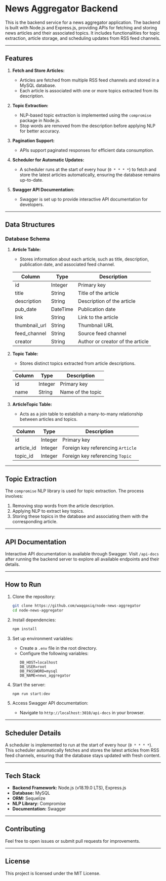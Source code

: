 
# News Aggregator Backend

This is the backend service for a news aggregator application. The backend is built with Node.js and Express.js, providing APIs for fetching and storing news articles and their associated topics. It includes functionalities for topic extraction, article storage, and scheduling updates from RSS feed channels.

---

## Features

1. **Fetch and Store Articles:**
   - Articles are fetched from multiple RSS feed channels and stored in a MySQL database.
   - Each article is associated with one or more topics extracted from its description.

2. **Topic Extraction:**
   - NLP-based topic extraction is implemented using the `compromise` package in Node.js.
   - Stop words are removed from the description before applying NLP for better accuracy.

3. **Pagination Support:**
   - APIs support paginated responses for efficient data consumption.

4. **Scheduler for Automatic Updates:**
   - A scheduler runs at the start of every hour (`0 * * * *`) to fetch and store the latest articles automatically, ensuring the database remains up-to-date.

5. **Swagger API Documentation:**
   - Swagger is set up to provide interactive API documentation for developers.

---

## Data Structures

### Database Schema

1. **Article Table:**
   - Stores information about each article, such as title, description, publication date, and associated feed channel.

   | Column          | Type         | Description                     |
   |-----------------|--------------|---------------------------------|
   | id              | Integer      | Primary key                    |
   | title           | String       | Title of the article           |
   | description     | String       | Description of the article     |
   | pub_date        | DateTime     | Publication date               |
   | link            | String       | Link to the article            |
   | thumbnail_url   | String       | Thumbnail URL                  |
   | feed_channel    | String       | Source feed channel            |
   | creator         | String       | Author or creator of the article |

2. **Topic Table:**
   - Stores distinct topics extracted from article descriptions.

   | Column  | Type    | Description          |
   |---------|---------|----------------------|
   | id      | Integer | Primary key          |
   | name    | String  | Name of the topic    |

3. **ArticleTopic Table:**
   - Acts as a join table to establish a many-to-many relationship between articles and topics.

   | Column      | Type    | Description                          |
   |-------------|---------|--------------------------------------|
   | id          | Integer | Primary key                         |
   | article_id  | Integer | Foreign key referencing `Article`   |
   | topic_id    | Integer | Foreign key referencing `Topic`     |

---

## Topic Extraction

The `compromise` NLP library is used for topic extraction. The process involves:
1. Removing stop words from the article description.
2. Applying NLP to extract key topics.
3. Storing these topics in the database and associating them with the corresponding article.

---

## API Documentation

Interactive API documentation is available through Swagger. Visit `/api-docs` after running the backend server to explore all available endpoints and their details.

---

## How to Run

1. Clone the repository:
   ```bash
   git clone https://github.com/waqqasiq/node-news-aggregator
   cd node-news-aggregator
   ```

2. Install dependencies:
   ```bash
   npm install
   ```

3. Set up environment variables:
   - Create a `.env` file in the root directory.
   - Configure the following variables:
     ```
     DB_HOST=localhost
     DB_USER=root
     DB_PASSWORD=mysql
     DB_NAME=news_aggregator
     ```

4. Start the server:
   ```bash
   npm run start:dev
   ```

5. Access Swagger API documentation:
   - Navigate to `http://localhost:3010/api-docs` in your browser.

---

## Scheduler Details

A scheduler is implemented to run at the start of every hour (`0 * * * *`). This scheduler automatically fetches and stores the latest articles from RSS feed channels, ensuring that the database stays updated with fresh content.

---

## Tech Stack

- **Backend Framework:** Node.js (v18.19.0 LTS), Express.js
- **Database:** MySQL
- **ORM:** Sequelize
- **NLP Library:** Compromise
- **Documentation:** Swagger

---

## Contributing

Feel free to open issues or submit pull requests for improvements.

---

## License

This project is licensed under the MIT License.
